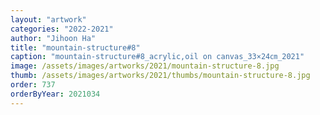 ```yaml
---
layout: "artwork"
categories: "2022-2021"
author: "Jihoon Ha"
title: "mountain-structure#8"
caption: "mountain-structure#8_acrylic,oil on canvas_33×24㎝_2021"
image: /assets/images/artworks/2021/mountain-structure-8.jpg
thumb: /assets/images/artworks/2021/thumbs/mountain-structure-8.jpg
order: 737
orderByYear: 2021034
---
```

